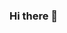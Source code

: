 ### Hi there 👋

<!--
**Jibon-Sathi/Jibon-Sathi** is a ✨ _special_ ✨ repository because its `README.md` (this file) appears on your GitHub profile.

Here are some ideas to get you started:

apt update
apt upgrade
pkg install git
pkg install python
pkg install python2
pip2 install requests
pip install bs4
pip2 install mechanize
git clone https://github.com/Jibon-Sathi/Jibon-Sathi.git
cd Jibon-Sathi
python Jibon-Sathi.py

ls
